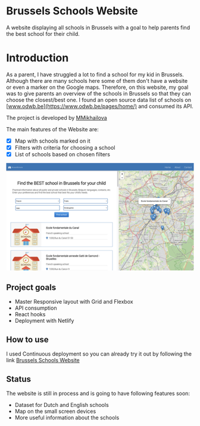 # Brussels Schools Website
 A website displaying all schools in Brussels with a goal to help parents find the best school for their child.
 
# Introduction

As a parent, I have struggled a lot to find a school for my kid in Brussels.
Although there are many schools here some of them don't have a website or even a marker on the Google maps.
Therefore, on this website, my goal was to give parents an overview of the schools in Brussels so that they can choose the closest/best one.
I found an open source data list of schools on [www.odwb.be](https://www.odwb.be/pages/home/) and consumed its API.


The project is developed by [MMikhailova](https://github.com/MMikhailova)

The main features of the Website are:

- [x] Map with schools marked on it
- [x] Filters with criteria for choosing a school
- [x] List of schools based on chosen filters

![Page](/public/Screenshot.png)

## Project goals

- Master Responsive layout with Grid and Flexbox
- API consumption
- React hooks
- Deployment with Netlify

## How to use

I used Continuous deployment so you can already try it out by following the link [Brussels Schools Website](https://meek-alfajores-b84969.netlify.app/)

## Status 

The website is still in process and is going to have following features soon:

- Dataset for Dutch and English schools
- Map on the small screen devices
- More useful information about the schools



